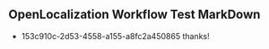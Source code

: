 ## OpenLocalization Workflow Test MarkDown
* 153c910c-2d53-4558-a155-a8fc2a450865 thanks!

<!--HONumber=Aug16_HO1-->


